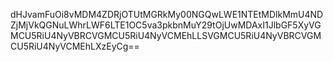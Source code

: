 dHJvamFuOi8vMDM4ZDRjOTUtMGRkMy00NGQwLWE1NTEtMDlkMmU4NDZjMjVkQGNuLWhrLWF6LTE1OC5va3pkbnMuY29tOjUwMDAxI1JlbGF5XyVGMCU5RiU4NyVBRCVGMCU5RiU4NyVCMEhLLSVGMCU5RiU4NyVBRCVGMCU5RiU4NyVCMEhLXzEyCg==